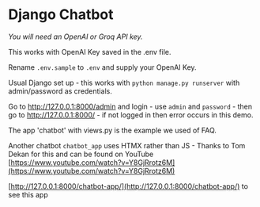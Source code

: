 # Django Chatbot

*You will need an OpenAI or Groq API key.*

This works with OpenAI Key saved in the .env file.

Rename `.env.sample` to `.env` and supply your OpenAI Key.

Usual Django set up - this works with `python manage.py runserver` with admin/password as credentials.

Go to http://127.0.0.1:8000/admin and login - use `admin` and `password` - then go to http://127.0.0.1:8000/ - if not logged in then error occurs in this demo.

The app 'chatbot' with views.py is the example we used of FAQ.

Another chatbot `chatbot_app` uses HTMX rather than JS - Thanks to Tom Dekan for this and can be found on YouTube [https://www.youtube.com/watch?v=Y8GjRrotz6M](https://www.youtube.com/watch?v=Y8GjRrotz6M)

[http://127.0.0.1:8000/chatbot-app/](http://127.0.0.1:8000/chatbot-app/) to see this app